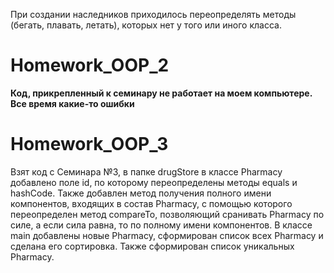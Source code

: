 При создании наследников приходилось переопределять методы (бегать, плавать, летать), которых нет у того или иного класса.


# Homework_OOP_2
**Код, прикрепленный к семинару не работает на моем компьютере. Все время какие-то ошибки**

# Homework_OOP_3
Взят код с Семинара №3, в папке drugStore в классе Pharmacy добавлено поле id, по которому переопределены методы equals и hashCode. 
Также добавлен метод получения полного имени компонентов, входящих в состав Pharmacy, с помощью которого переопределен метод compareTo, позволяющий сранивать Pharmacy по силе, а если сила равна, то по полному имени компонентов.
В классе main добавлены новые Pharmacy, сформирован список всех Pharmacy и сделана его сортировка. Также сформирован список уникальных Pharmacy.

